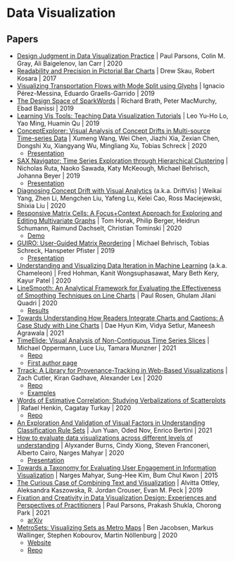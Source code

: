 # Data Visualization

## Papers

- [Design Judgment in Data Visualization Practice](https://arxiv.org/abs/2009.02628) | Paul Parsons, Colin M. Gray, Ali Baigelenov, Ian Carr | 2020
- [Readability and Precision in Pictorial Bar Charts](https://kosara.net/publications/Skau-EuroVis-2017.html) | Drew Skau, Robert Kosara | 2017
- [Visualizing Transportation Flows with Mode Split using Glyphs](https://diglib.eg.org/handle/10.2312/evs20191165) | Ignacio Pérez-Messina, Eduardo Graells-Garrido | 2019
- [The Design Space of SparkWords](https://diglib.eg.org/handle/10.2312/evs20191182) | Richard Brath, Peter MacMurchy, Ebad Banissi | 2019
- [Learning Vis Tools: Teaching Data Visualization Tutorials](https://arxiv.org/abs/1907.08796) | Leo Yu-Ho Lo, Yao Ming, Huamin Qu | 2019
- [ConceptExplorer: Visual Analysis of Concept Drifts in Multi-source Time-series Data](https://arxiv.org/abs/2007.15272) | Xumeng Wang, Wei Chen, Jiazhi Xia, Zexian Chen, Dongshi Xu, Xiangyang Wu, Mingliang Xu, Tobias Schreck | 2020
  - [Presentation](https://youtu.be/BtxxhKdO6Ms?t=5839)
- [SAX Navigator: Time Series Exploration through Hierarchical Clustering](https://vcg.seas.harvard.edu/publications/saxnavigator) | Nicholas Ruta, Naoko Sawada, Katy McKeough, Michael Behrisch, Johanna Beyer | 2019
  - [Presentation](https://youtu.be/tgbefUOYWUY)
- [Diagnosing Concept Drift with Visual Analytics](https://arxiv.org/abs/2007.14372) (a.k.a. DriftVis) | Weikai Yang, Zhen Li, Mengchen Liu, Yafeng Lu, Kelei Cao, Ross Maciejewski, Shixia Liu | 2020
- [Responsive Matrix Cells: A Focus+Context Approach for Exploring and Editing Multivariate Graphs](https://arxiv.org/abs/2009.03385) | Tom Horak, Philip Berger, Heidrun Schumann, Raimund Dachselt, Christian Tominski | 2020
  - [Demo](https://vcg.informatik.uni-rostock.de/~ct/software/RMC/)
- [GUIRO: User-Guided Matrix Reordering](https://vcg.seas.harvard.edu/publications/guiro-user-guided-matrix-reordering) | Michael Behrisch, Tobias Schreck, Hanspeter Pfister | 2019
  - [Presentation](https://youtu.be/kJ74LK4jvLM)
- [Understanding and Visualizing Data Iteration in Machine Learning](https://fredhohman.com/papers/chameleon) (a.k.a. Chameleon) | Fred Hohman, Kanit Wongsuphasawat, Mary Beth Kery, Kayur Patel | 2020
- [LineSmooth: An Analytical Framework for Evaluating the Effectiveness of Smoothing Techniques on Line Charts](https://arxiv.org/abs/2007.13882) | Paul Rosen, Ghulam Jilani Quadri | 2020
  - [Results](https://usfdatavisualization.github.io/LineSmoothDemo/)
- [Towards Understanding How Readers Integrate Charts and Captions: A Case Study with Line Charts](https://research.tableau.com/paper/towards-understanding-how-readers-integrate-charts-and-captions-case-study-line-charts) | Dae Hyun Kim, Vidya Setlur, Maneesh Agrawala | 2021
- [TimeElide: Visual Analysis of Non-Contiguous Time Series Slices](https://osf.io/yqvmf/) | Michael Oppermann, Luce Liu, Tamara Munzner | 2021
  - [Repo](https://github.com/UBC-InfoVis/time-elide)
  - [First author page](https://michaeloppermann.com/work/time-elide)
- [Trrack: A Library for Provenance-Tracking in Web-Based Visualizations](https://vdl.sci.utah.edu/publications/2020_visshort_trrack/) | Zach Cutler, Kiran Gadhave, Alexander Lex | 2020
  - [Repo](https://github.com/visdesignlab/trrack)
  - [Examples](http://vdl.sci.utah.edu/trrack-examples/)
- [Words of Estimative Correlation: Studying Verbalizations of Scatterplots](https://arxiv.org/abs/1911.12793) | Rafael Henkin, Cagatay Turkay | 2020
  - [Repo](https://github.com/nlvis/wec)
- [An Exploration And Validation of Visual Factors in Understanding Classification Rule Sets](https://arxiv.org/abs/2109.09160) | Jun Yuan, Oded Nov, Enrico Bertini | 2021
- [How to evaluate data visualizations across different levels of understanding](https://arxiv.org/abs/2009.01747) | Alyxander Burns, Cindy Xiong, Steven Franconeri, Alberto Cairo, Narges Mahyar | 2020
  - [Presentation](https://youtu.be/yoQoNCQoL_k?t=988)
- [Towards a Taxonomy for Evaluating User Engagement in Information Visualization](https://www.vis4me.com/personalvis15/papers/mahyar.pdf) | Narges Mahyar, Sung-Hee Kim, Bum Chul Kwon | 2015
- [The Curious Case of Combining Text and Visualization](https://diglib.eg.org/handle/10.2312/evs20191181) | Alvitta Ottley, Aleksandra Kaszowska, R. Jordan Crouser, Evan M. Peck | 2019
- [Fixation and Creativity in Data Visualization Design: Experiences and Perspectives of Practitioners](https://www.dvclab.net/wp-content/uploads/2021/08/Parsonsetal_Fixation_VIS_short_paper-preprint.pdf) | Paul Parsons, Prakash Shukla, Chorong Park | 2021
  - [arXiv](https://arxiv.org/abs/2108.06451)
- [MetroSets: Visualizing Sets as Metro Maps](https://arxiv.org/abs/2008.09367) | Ben Jacobsen, Markus Wallinger, Stephen Kobourov, Martin Nöllenburg | 2020
  - [Website](https://metrosets.ac.tuwien.ac.at/)
  - [Repo](https://osf.io/nvd8e/)
